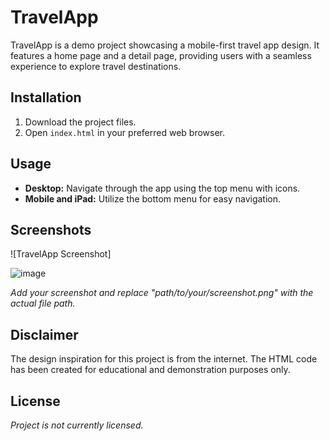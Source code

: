 # TravelApp

TravelApp is a demo project showcasing a mobile-first travel app design. It features a home page and a detail page, providing users with a seamless experience to explore travel destinations.

## Installation

1. Download the project files.
2. Open `index.html` in your preferred web browser.

## Usage

- **Desktop:** Navigate through the app using the top menu with icons.
- **Mobile and iPad:** Utilize the bottom menu for easy navigation.

## Screenshots

![TravelApp Screenshot]

![image](https://github.com/Anuraj-TR/TravelApp/assets/101694416/1151b459-fa70-4dac-84f0-367816d5a67b)


*Add your screenshot and replace "path/to/your/screenshot.png" with the actual file path.*

## Disclaimer

The design inspiration for this project is from the internet. The HTML code has been created for educational and demonstration purposes only.

## License

*Project is not currently licensed.*
